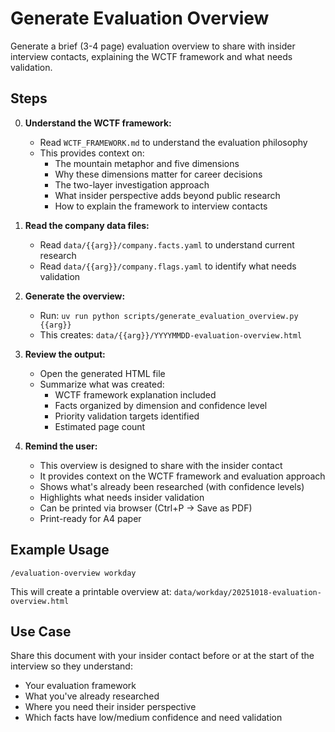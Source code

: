 # Generate Evaluation Overview

Generate a brief (3-4 page) evaluation overview to share with insider interview contacts, explaining the WCTF framework and what needs validation.

## Steps

0. **Understand the WCTF framework:**
   - Read `WCTF_FRAMEWORK.md` to understand the evaluation philosophy
   - This provides context on:
     - The mountain metaphor and five dimensions
     - Why these dimensions matter for career decisions
     - The two-layer investigation approach
     - What insider perspective adds beyond public research
     - How to explain the framework to interview contacts

1. **Read the company data files:**
   - Read `data/{{arg}}/company.facts.yaml` to understand current research
   - Read `data/{{arg}}/company.flags.yaml` to identify what needs validation

2. **Generate the overview:**
   - Run: `uv run python scripts/generate_evaluation_overview.py {{arg}}`
   - This creates: `data/{{arg}}/YYYYMMDD-evaluation-overview.html`

3. **Review the output:**
   - Open the generated HTML file
   - Summarize what was created:
     - WCTF framework explanation included
     - Facts organized by dimension and confidence level
     - Priority validation targets identified
     - Estimated page count

4. **Remind the user:**
   - This overview is designed to share with the insider contact
   - It provides context on the WCTF framework and evaluation approach
   - Shows what's already been researched (with confidence levels)
   - Highlights what needs insider validation
   - Can be printed via browser (Ctrl+P → Save as PDF)
   - Print-ready for A4 paper

## Example Usage

```
/evaluation-overview workday
```

This will create a printable overview at:
`data/workday/20251018-evaluation-overview.html`

## Use Case

Share this document with your insider contact before or at the start of the interview so they understand:
- Your evaluation framework
- What you've already researched
- Where you need their insider perspective
- Which facts have low/medium confidence and need validation
